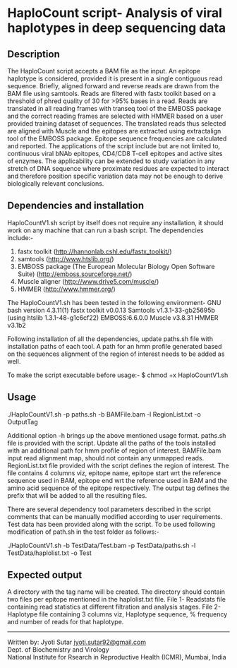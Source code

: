 HaploCount script- Analysis of viral haplotypes in deep sequencing data
==================================
Description
--------------------
The HaploCount script accepts a BAM file as the input. An epitope haplotype is considered, provided it is present in a single contiguous read sequence. Briefly, aligned forward and reverse reads are drawn from the BAM file using samtools. Reads are filtered with fastx toolkit based on a threshold of phred quality of 30 for >95% bases in a read. Reads are translated in all reading frames with transeq tool of the EMBOSS package and the correct reading frames are selected with HMMER based on a user provided training dataset of sequences. The translated reads thus selected are aligned with Muscle and the epitopes are extracted using extractalign tool of the EMBOSS package. Epitope sequence frequencies are calculated and reported. The applications of the script include but are not limited to, continuous viral bNAb epitopes, CD4/CD8 T-cell epitopes and active sites of enzymes. The applicability can be extended to study variation in any stretch of DNA sequence where proximate residues are expected to interact and therefore position specific variation data may not be enough to derive biologically relevant conclusions. 

Dependencies and installation
--------------------
HaploCountV1.sh script by itself does not require any installation, it should work on any machine that can run a bash script. The dependencies include:-
1) fastx toolkit (http://hannonlab.cshl.edu/fastx_toolkit/)
2) samtools (http://www.htslib.org/)
3) EMBOSS package (The European Molecular Biology Open Software Suite) (http://emboss.sourceforge.net/)
4) Muscle aligner (http://www.drive5.com/muscle/)
5) HMMER (http://www.hmmer.org/)

The HaploCountV1.sh has been tested in the following environment-
GNU bash version 4.3.11(1)
fastx toolkit v0.0.13
Samtools v1.3.1-33-gb25695b (using htslib 1.3.1-48-g1c6cf22)
EMBOSS:6.6.0.0
Muscle v3.8.31
HMMER v3.1b2

Following installation of all the dependencies, update paths.sh file with installation paths of each tool. A path for an hmm profile generated based on the sequences alignment of the region of interest needs to be added as well. 

To make the script executable before usage:-
$ chmod +x HaploCountV1.sh    

Usage
--------------------
./HaploCountV1.sh -p paths.sh -b BAMFile.bam -l RegionList.txt -o OutputTag

Additional option -h brings up the above mentioned usage format.
paths.sh file is provided with the script. Update all the paths of the tools installed with an additional path for hmm profile of region of interest.
BAMFile.bam input read alignment map, should not contain any unmapped reads.
RegionList.txt file provided with the script defines the region of interest. The file contains 4 columns viz, epitope name, epitope start wrt the reference sequence used in BAM, epitope end wrt the reference used in BAM and the amino acid sequence of the epitope respectively.
The output tag defines the prefix that will be added to all the resulting files.

There are several dependency tool parameters described in the script comments that can be manually modified according to user requirements.
Test data has been provided along with the script. To be used following modification of path.sh in the test folder as follows:-

./HaploCountV1.sh -b TestData/Test.bam -p TestData/paths.sh -l TestData/haplolist.txt -o Test   

Expected output
--------------------
A directory with the tag name will be created. The directory should contain two files per epitope mentioned in the haplolist.txt file. File 1- Readstats file containing read statistics at different filtration and analysis stages. File 2- Haplotype file containing 3 columns viz, Haplotype sequence, % frequency and number of reads for that haplotype.

--------------------
Written by: Jyoti Sutar <jyoti.sutar92@gmail.com>  
Dept. of Biochemistry and Virology  
National Institute for Rsearch in Reproductive Health (ICMR), Mumbai, India
